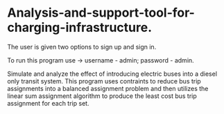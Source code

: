 ﻿# Analysis-and-support-tool-for-charging-infrastructure.

The user is given two options to sign up and sign in.

To run this program use -> username - admin; password - admin.

Simulate and analyze the effect of introducing electric buses into a diesel only transit system. This program uses contraints to reduce bus trip assignments into a balanced assignment problem and then utilizes the linear sum assignment algorithm to produce the least cost bus trip assignment for each trip set.
